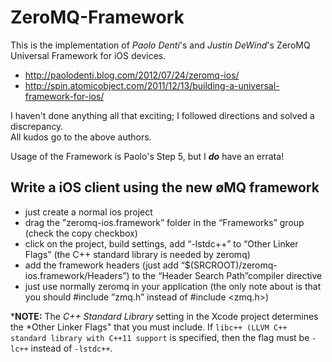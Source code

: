 # ZeroMQ-Framework

This is the implementation of *Paolo Denti*'s and *Justin DeWind*'s ZeroMQ Universal Framework for iOS devices.

* <http://paolodenti.blog.com/2012/07/24/zeromq-ios/>
* <http://spin.atomicobject.com/2011/12/13/building-a-universal-framework-for-ios/>

I haven't done anything all that exciting; I followed directions and solved a discrepancy.<br/>
All kudos go to the above authors.

Usage of the Framework is Paolo's Step 5, but I ***do*** have an errata!

## Write a iOS client using the new øMQ framework

* just create a normal ios project
* drag the ”zeromq-ios.framework” folder in the “Frameworks” group (check the copy checkbox)
* click on the project, build settings, add “-lstdc++” to “Other Linker Flags” (the C++ standard library is needed by zeromq)
* add the framework headers (just add “$(SRCROOT)/zeromq-ios.framework/Headers”) to the “Header Search Path”compiler directive
* just use normally zeromq in your application (the only note about  is that you should #include ”zmq.h” instead of #include <zmq.h>)

***NOTE:** The *C++ Standard Library* setting in the Xcode project determines the *Other Linker Flags" that you must include. If `libc++ (LLVM C++ standard library with C++11 support` is specified, then the flag must be `-lc++` instead of `-lstdc++`.
